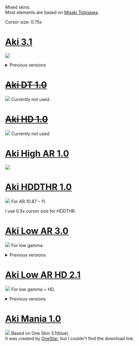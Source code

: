 Mixed skins.<br>
Most elements are based on [Misaki Tobisawa](https://skins.osuck.net/skins/171?v=0).

Cursor size: 0.75x

<!----------------------------------------------------------------------------------------------------------------------------->

# [Aki 3.1](https://github.com/Aki0302/skins/raw/main/skins/Aki%203.1.osk)
[![](https://osu.ppy.sh/ss/18446066/9298)](https://github.com/Aki0302/skins/raw/main/skins/Aki%203.1.osk)

<details>
<summary>Previous versions</summary>

## [Aki 3.0](https://github.com/Aki0302/skins/raw/main/skins/Aki%203.0.osk)
[![](https://osu.ppy.sh/ss/18446067/db27)](https://github.com/Aki0302/skins/raw/main/skins/Aki%203.0.osk)

## [Aki 2.0](https://github.com/Aki0302/skins/raw/main/skins/Aki%202.0.osk)
[![](https://osu.ppy.sh/ss/18398415/63c4)](https://github.com/Aki0302/skins/raw/main/skins/Aki%202.0.osk)

## [Aki 1.0](https://github.com/Aki0302/skins/raw/main/skins/Aki%201.0.osk)
[![](https://osu.ppy.sh/ss/18356236/c68c)](https://github.com/Aki0302/skins/raw/main/skins/Aki%201.0.osk)<br><br><br>
</details>

<!----------------------------------------------------------------------------------------------------------------------------->

# [~~Aki DT 1.0~~](https://github.com/Aki0302/skins/raw/main/skins/Aki%20DT%201.0.osk)
[![](https://osu.ppy.sh/ss/18356259/7a63)](https://github.com/Aki0302/skins/raw/main/skins/Aki%20DT%201.0.osk)
Currently not used.

<!----------------------------------------------------------------------------------------------------------------------------->

# [~~Aki HD 1.0~~](https://github.com/Aki0302/skins/raw/main/skins/Aki%20HD%201.0.osk)
[![](https://osu.ppy.sh/ss/18398462/ca93)](https://github.com/Aki0302/skins/raw/main/skins/Aki%20HD%201.0.osk)
Currently not used.

<!----------------------------------------------------------------------------------------------------------------------------->

# [Aki High AR 1.0](https://github.com/Aki0302/skins/raw/main/skins/Aki%20High%20AR%201.0.osk)
[![](https://osu.ppy.sh/ss/18477176/4798)](https://github.com/Aki0302/skins/raw/main/skins/Aki%20High%20AR%201.0.osk)

<!----------------------------------------------------------------------------------------------------------------------------->

# [Aki HDDTHR 1.0](https://github.com/Aki0302/skins/raw/main/skins/Aki%20HDDTHR%201.0.osk)
[![](https://osu.ppy.sh/ss/18452219/eb45)](https://github.com/Aki0302/skins/raw/main/skins/Aki%20HDDTHR%201.0.osk)
For AR 10.87 – 11.

I use 0.5x cursor size for HDDTHR.

<!----------------------------------------------------------------------------------------------------------------------------->

# [Aki Low AR 3.0](https://github.com/Aki0302/skins/raw/main/skins/Aki%20Low%20AR%203.0.osk)
[![](https://osu.ppy.sh/ss/18477183/8cd2)](https://github.com/Aki0302/skins/raw/main/skins/Aki%20Low%20AR%203.0.osk)
For low gamma.

<details>
<summary>Previous versions</summary>

## [Aki Low AR 2.1](https://github.com/Aki0302/skins/raw/main/skins/Aki%20Low%20AR%202.1.osk)
[![](https://osu.ppy.sh/ss/18461317/63fd)](https://github.com/Aki0302/skins/raw/main/skins/Aki%20Low%20AR%202.1.osk)

## [Aki Low AR 2.0](https://github.com/Aki0302/skins/raw/main/skins/Aki%20Low%20AR%202.0.osk)
[![](https://osu.ppy.sh/ss/18420356/4013)](https://github.com/Aki0302/skins/raw/main/skins/Aki%20Low%20AR%202.0.osk)

## [Aki Low AR 1.1](https://github.com/Aki0302/skins/raw/main/skins/Aki%20Low%20AR%201.1.osk)
[![](https://osu.ppy.sh/ss/18398438/da78)](https://github.com/Aki0302/skins/raw/main/skins/Aki%20Low%20AR%201.1.osk)

## [Aki Low AR 1.0](https://github.com/Aki0302/skins/raw/main/skins/Aki%20Low%20AR%201.0.osk)
[![](https://osu.ppy.sh/ss/18356265/a8b3)](https://github.com/Aki0302/skins/raw/main/skins/Aki%20Low%20AR%201.0.osk)<br><br><br>
</details>

<!----------------------------------------------------------------------------------------------------------------------------->

# [Aki Low AR HD 2.1](https://github.com/Aki0302/skins/raw/main/skins/Aki%20Low%20AR%20HD%202.1.osk)
[![](https://osu.ppy.sh/ss/18460171/e5f3)](https://github.com/Aki0302/skins/raw/main/skins/Aki%20Low%20AR%20HD%202.1.osk)
For low gamma + HD.

<details>
<summary>Previous versions</summary>

## [Aki Low AR HD 2.0](https://github.com/Aki0302/skins/raw/main/skins/Aki%20Low%20AR%20HD%202.0.osk)
[![](https://osu.ppy.sh/ss/18420357/d704)](https://github.com/Aki0302/skins/raw/main/skins/Aki%20Low%20AR%20HD%202.0.osk)

## [Aki Low AR HD 1.1](https://github.com/Aki0302/skins/raw/main/skins/Aki%20Low%20AR%20HD%201.1.osk)
[![](https://osu.ppy.sh/ss/18398461/c1ed)](https://github.com/Aki0302/skins/raw/main/skins/Aki%20Low%20AR%20HD%201.1.osk)

## [Aki Low AR HD 1.0](https://github.com/Aki0302/skins/raw/main/skins/Aki%20Low%20AR%20HD%201.0.osk)
[![](https://osu.ppy.sh/ss/18356270/d271)](https://github.com/Aki0302/skins/raw/main/skins/Aki%20Low%20AR%20HD%201.0.osk)<br><br><br>
</details>

<!----------------------------------------------------------------------------------------------------------------------------->

# [Aki Mania 1.0](https://github.com/Aki0302/skins/raw/main/skins/Aki%20Mania%201.0.osk)
[![](https://osu.ppy.sh/ss/18356315/14de)](https://github.com/Aki0302/skins/raw/main/skins/Aki%20Mania%201.0.osk)
Based on One Skin 3.1(blue).<br>
It was created by [OneStar](https://osu.ppy.sh/users/11144385), but I couldn't find the download link.
